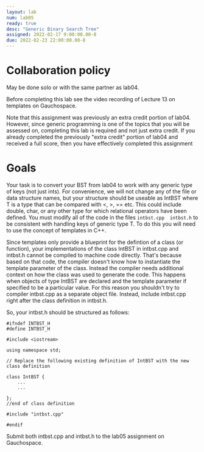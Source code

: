 ```yaml
---
layout: lab
num: lab05
ready: true
desc: "Generic Binary Search Tree"
assigned: 2022-02-17 9:00:00.00-8
due: 2022-02-23 22:00:00.00-8
---
```

<div markdown="1">

# Collaboration policy

May be done solo or with the same partner as lab04. 

Before completing this lab see the video recording of Lecture 13 on templates on Gauchospace.

Note that this assignment was previously an extra credit portion of lab04. However, since generic programming is one of the topics that you will be assessed on, completing this lab is required and not just extra credit. If you already completed the previously "extra credit" portion of lab04 and received a full score, then you have effectively completed this assignment

# Goals
Your task is to convert your BST from lab04 to work with any generic type of keys (not just ints). For convenience, we will not change any of the file or data structure names, but your structure should be useable as IntBST<T> where T is a type that can be compared with <, >, == etc. This could include double, char, or any other type for which relational operators have been defined.  You must modify all of the code in the files `intbst.cpp  intbst.h` to be consistent with handling keys of generic type T. To do this you will need to use the concept of templates in C++.

Since templates only provide a blueprint for the defintion of a class (or function), your implementations of the class IntBST<T> in intbst.cpp and intbst.h cannot be compiled to machine code directly. That's because based on that code, the compiler doesn't know how to instantiate the template parameter of the class. Instead the compiler needs additional context on how the class was used to generate the code. This happens when objects of type IntBST<T> are declared and the template parameter if specified to be a particular value. For this reason you shouldn't try to compiler intbst.cpp as a separate object file. Instead, include intbst.cpp right after the class definition in intbst.h.

So, your intbst.h should be structured as follows:

```
#ifndef INTBST_H
#define INTBST_H

#include <iostream>

using namespace std;

// Replace the following existing definition of IntBST with the new class definition

class IntBST {
    ...
    ...

};
//end of class definition

#include "intbst.cpp" 

#endif
```

Submit both intbst.cpp and intbst.h to the lab05 assignment on Gauchospace. 


</div>
